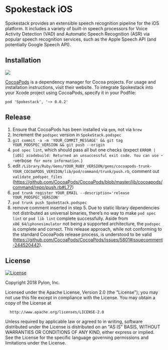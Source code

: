 # Spokestack iOS

Spokestack provides an extensible speech recognition pipeline for the iOS
platform. It includes a variety of built-in speech processors for Voice
Activity Detection (VAD) and Automatic Speech Recognition (ASR) via popular
speech recognition services, such as the Apple Speech API (and potentially Google Speech API).

## Installation
[![](https://img.shields.io/cocoapods/v/SpokeStack.svg)](https://cocoapods.org/pods/SpokeStack)

[CocoaPods](https://cocoapods.org) is a dependency manager for Cocoa projects. For usage and installation instructions, visit their website. To integrate Spokestack into your Xcode project using CocoaPods, specify it in your Podfile:

`pod 'Spokestack', '~> 0.0.2'`

## Release
  1. Ensure that CocoaPods has been installed via `gem`, not via `brew`
  2. Increment the `podspec` version in `SpokeStack.podspec`
  3. `git commit -a -m 'YOUR_COMMIT_MESSAGE' && git tag YOUR_PODSPEC_VERSION && git push --origin`
  4. `pod spec lint`, which should pass all but one checks (expect `ERROR | [iOS] xcodebuild: Returned an unsuccessful exit code. You can use `--verbose` for more information.`)
  5. edit `/Library/Ruby/Gems/YOUR_RUBY_VERSION/gems/cocoapods-trunk-YOUR_COCOAPODS_VERSION/lib/pod/command/trunk/push.rb`, comment out `validate_podspec_files` (https://github.com/CocoaPods/CocoaPods/blob/master/lib/cocoapods/command/repo/push.rb#L77)
  6. `pod trunk register YOUR_EMAIL --description='release YOUR_PODSPEC_VERSION'`
  7. `pod trunk push SpokeStack.podspec`
  8. remove comment inserted in step 5.
Due to static library dependencies not distributed as universal binaries, there’s no way to make `pod spec lint` or `pod lib lint` complete successfully. Aside from `x86_64`/`iphonesimulator` not being a supported architecture, the `podspec` is complete and correct. This release approach, while not conforming to the standard CocoaPods release process, is understood to be valid (https://github.com/CocoaPods/CocoaPods/issues/5801#issuecomment-244520442).

## License
[![License](https://img.shields.io/badge/License-Apache%202.0-green.svg)](https://opensource.org/licenses/Apache-2.0)

Copyright 2018 Pylon, Inc.

  Licensed under the Apache License, Version 2.0 (the "License");
  you may not use this file except in compliance with the License.
  You may obtain a copy of the License at

      http://www.apache.org/licenses/LICENSE-2.0

  Unless required by applicable law or agreed to in writing, software
  distributed under the License is distributed on an "AS IS" BASIS,
  WITHOUT WARRANTIES OR CONDITIONS OF ANY KIND, either express or implied.
  See the License for the specific language governing permissions and
  limitations under the License.
